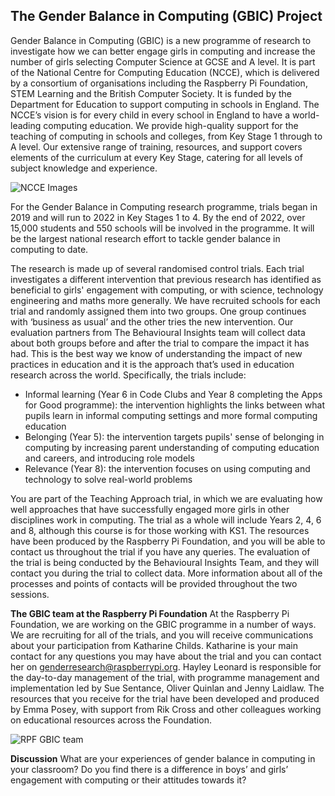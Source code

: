 ## The Gender Balance in Computing (GBIC) Project

Gender Balance in Computing (GBIC) is a new programme of research to investigate how we can better engage girls in computing and increase the number of girls selecting Computer Science at GCSE and A level.
It is part of the National Centre for Computing Education (NCCE), which is delivered by a consortium of organisations including the Raspberry Pi Foundation, STEM Learning and the British Computer Society. It is funded by the Department for Education to support computing in schools in England.
The NCCE’s vision is for every child in every school in England to have a world-leading computing education. We provide high-quality support for the teaching of computing in schools and colleges, from Key Stage 1 through to A level. Our extensive range of training, resources, and support covers elements of the curriculum at every Key Stage, catering for all levels of subject knowledge and experience.

![NCCE Images](images/ks1storytelling-NCCEImage.gif)

For the Gender Balance in Computing research programme, trials began in 2019 and will run to 2022 in Key Stages 1 to 4. By the end of 2022, over 15,000 students and 550 schools will be involved in the programme. It will be the largest national research effort to tackle gender balance in computing to date.

The research is made up of several randomised control trials. Each trial investigates a different intervention that previous research has identified as beneficial to girls' engagement with computing, or with science, technology engineering and maths more generally. We have recruited schools for each trial and randomly assigned them into two groups. One group continues with ‘business as usual’ and the other tries the new intervention. Our evaluation partners from The Behavioural Insights team will collect data about both groups before and after the trial to compare the impact it has had. This is the best way we know of understanding the impact of new practices in education and it is the approach that’s used in education research across the world. Specifically, the trials include:
+ Informal learning (Year 6 in Code Clubs and Year 8 completing the Apps for Good programme): the intervention highlights the links between what pupils learn in informal computing settings and more formal computing education
+ Belonging (Year 5): the intervention targets pupils' sense of belonging in computing by increasing parent understanding of computing education and careers, and introducing role models
+ Relevance (Year 8): the intervention focuses on using computing and technology to solve real-world problems

You are part of the Teaching Approach trial, in which we are evaluating how well approaches that have successfully engaged more girls in other disciplines work in computing. The trial as a whole will include Years 2, 4, 6 and 8, although this course is for those working with KS1.
The resources have been produced by the Raspberry Pi Foundation, and you will be able to contact us throughout the trial if you have any queries. The evaluation of the trial is being conducted by the Behavioural Insights Team, and they will contact you during the trial to collect data. More information about all of the processes and points of contacts will be provided throughout the two sessions.

**The GBIC team at the Raspberry Pi Foundation**
At the Raspberry Pi Foundation, we are working on the GBIC programme in a number of ways. We are recruiting for all of the trials, and you will receive communications about your participation from Katharine Childs. Katharine is your main contact for any questions you may have about the trial and you can contact her on [genderresearch@raspberrypi.org](mailto:genderresearch@raspberrypi.org). Hayley Leonard is responsible for the day-to-day management of the trial, with programme management and implementation led by Sue Sentance, Oliver Quinlan and Jenny Laidlaw. The resources that you receive for the trial have been developed and produced by Emma Posey, with support from Rik Cross and other colleagues working on educational resources across the Foundation.

![RPF GBIC team](/images/GBICTeam.png)

**Discussion**
What are your experiences of gender balance in computing in your classroom? Do you find there is a difference in boys’ and girls’ engagement with computing or their attitudes towards it?
